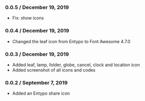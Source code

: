 ### 0.0.5 / December 19, 2019
* Fix: show icons

### 0.0.4 / December 19, 2019
* Changed the leaf icon from Entypo to Font Awesome 4.7.0

### 0.0.3 / December 19, 2019
* Added leaf, lamp, folder, globe, cancel, clock and location icon
* Added screenshot of all icons and codes

### 0.0.2 / September 7, 2019
* Added an Entypo share icon
